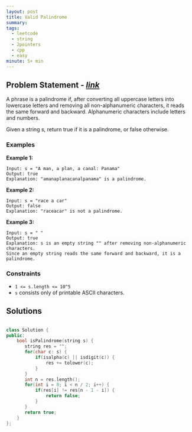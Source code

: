 ```yaml
---
layout: post
title: Valid Palindrome
summary:
tags:
  - leetcode
  - string
  - 2pointers
  - cpp
  - easy
minute: 5+ min
---
```


## Problem Statement - [_link_](https://leetcode.com/problems/valid-palindrome/description/)

A phrase is a palindrome if, after converting all uppercase letters into lowercase letters and removing all non-alphanumeric characters, it reads the same forward and backward. Alphanumeric characters include letters and numbers.

Given a string s, return true if it is a palindrome, or false otherwise.


### Examples

**Example 1:**  

```
Input: s = "A man, a plan, a canal: Panama"
Output: true
Explanation: "amanaplanacanalpanama" is a palindrome.
```

**Example 2:**  

```
Input: s = "race a car"
Output: false
Explanation: "raceacar" is not a palindrome.
```

**Example 3:**  

```
Input: s = " "
Output: true
Explanation: s is an empty string "" after removing non-alphanumeric characters.
Since an empty string reads the same forward and backward, it is a palindrome.
```

### Constraints

- `1 <= s.length <= 10^5`
- `s` consists only of printable ASCII characters.


## Solutions

```cpp

class Solution {
public:
    bool isPalindrome(string s) {
       string res = "";
       for(char c: s) {
           if(isalpha(c) || isdigit(c)) {
               res += tolower(c);
           }
       } 
       int n = res.length();
       for(int i = 0; i < n / 2; i++) {
           if(res[i] != res[n - 1 - i]) {
               return false;
           }
       }
       return true;
    }
};

```
